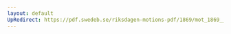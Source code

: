 ```yaml
---
layout: default
UpRedirect: https://pdf.swedeb.se/riksdagen-motions-pdf/1869/mot_1869__ak__00049/mot_1869__ak__00049_001.pdf
---
```

